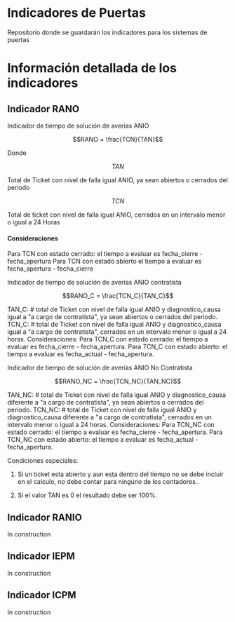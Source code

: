 # Indicadores de Puertas
Repositorio donde se guardarán los indicadores para los sistemas de puertas
# Información detallada de los indicadores

## Indicador RANO
Indicador de tiempo de solución de averías ANIO

```math
RANO = \frac{TCN}{TAN}
```
Donde 

```math
{TAN} 
``` 
Total de Ticket con nivel de falla igual ANIO, ya sean abiertos o cerrados del periodo

```math
{TCN} 
``` 
Total de ticket con nivel de falla igual ANIO, cerrados en un intervalo menor o igual a 24 Horas

#### Consideraciones

Para TCN con estado cerrado: el tiempo a evaluar es fecha_cierre - fecha_apertura
Para TCN con estado abierto el tiempo a evaluar es fecha_apertura - fecha_cierre

Indicador de tiempo de solución de averías ANIO contratista


```math
RANO_C = \frac{TCN_C}{TAN_C}
``` 

TAN_C: # total de Ticket con nivel de falla igual ANIO y diagnostico_causa igual a "a cargo de contratista", ya sean abiertos o cerrados del periodo.
TCN_C: # total de Ticket con nivel de falla igual ANIO y diagnostico_causa igual a "a cargo de contratista", cerrados en un intervalo menor o igual a 24 horas.
Consideraciones: 
Para TCN_C con estado cerrado: el tiempo a evaluar es fecha_cierre - fecha_apertura.
Para TCN_C con estado abierto:  el tiempo a evaluar es fecha_actual - fecha_apertura.

Indicador de tiempo de solución de averías ANIO No Contratista

```math
RANO_NC = \frac{TCN_NC}{TAN_NC}
``` 
TAN_NC: # total de Ticket con nivel de falla igual ANIO y diagnostico_causa diferente a "a cargo de contratista", ya sean abiertos o cerrados del periodo.
TCN_NC: # total de Ticket con nivel de falla igual ANIO y diagnostico_causa diferente a "a cargo de contratista", cerrados en un intervalo menor o igual a 24 horas.
Consideraciones: 
Para TCN_NC con estado cerrado: el tiempo a evaluar es fecha_cierre - fecha_apertura.
Para TCN_NC con estado abierto:  el tiempo a evaluar es fecha_actual - fecha_apertura.

Condiciones especiales:

1. Si un ticket esta abierto y aun esta dentro del tiempo no se debe incluir en el calculo, no debe contar para ninguno de los contadores..

2. Si el valor TAN es 0 el resultado debe ser 100%.

## Indicador RANIO

In construction

## Indicador IEPM

In construction

## Indicador ICPM

In construction
